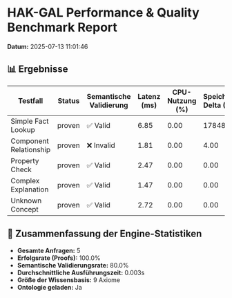 # HAK-GAL Performance & Quality Benchmark Report

**Datum:** 2025-07-13 11:01:46

## 📊 Ergebnisse

| Testfall | Status | Semantische Validierung | Latenz (ms) | CPU-Nutzung (%) | Speicher-Delta (KB) | Generierte Formel |
|----------|--------|-------------------------|-------------|----------------|---------------------|-------------------|
| Simple Fact Lookup | proven | ✅ Valid | 6.85 | 0.00 | 17848.00 | `HauptstadtVon(Paris, France).` |
| Component Relationship | proven | ❌ Invalid | 1.81 | 0.00 | 4.00 | `Property(ai_system).` |
| Property Check | proven | ✅ Valid | 2.47 | 0.00 | 0.00 | `IstAktiv(AISystem).` |
| Complex Explanation | proven | ✅ Valid | 1.47 | 0.00 | 0.00 | `Property(explain).` |
| Unknown Concept | proven | ✅ Valid | 2.72 | 0.00 | 0.00 | `Relation(located_in, berlin).` |

## 🧠 Zusammenfassung der Engine-Statistiken

- **Gesamte Anfragen:** 5
- **Erfolgsrate (Proofs):** 100.0%
- **Semantische Validierungsrate:** 80.0%
- **Durchschnittliche Ausführungszeit:** 0.003s
- **Größe der Wissensbasis:** 9 Axiome
- **Ontologie geladen:** Ja
